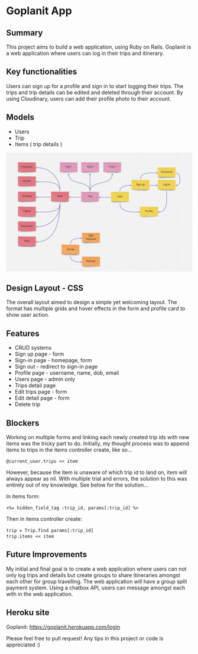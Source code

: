 Goplanit App
=============

## Summary

This project aims to build a web application, using Ruby on Rails. Goplanit is a web application where users can log in their trips and itinerary.

## Key functionalities

Users can sign up for a profile and sign in to start logging their trips. The trips and trip details can be edited and deleted through their account. By using Cloudinary, users can add their profile photo to their account.

## Models

* Users
* Trip
* Items ( trip details )

![On large external screen](app/assets/images/wireframe.png)

## Design Layout - CSS

The overall layout aimed to design a simple yet welcoming layout. The format has multiple grids and hover effects in the form and profile card to show user action.

## Features

* CRUD systems
* Sign up page - form
* Sign-in page - homepage, form
* Sign out - redirect to sign-in page
* Profile page - username, name, dob, email
* Users page - admin only
* Trips detail page
* Edit trips page - form
* Edit detail page - form
* Delete trip

## Blockers

Working on multiple forms and linking each newly created trip ids with new items was the tricky part to do. Initially, my thought process was to append items to trips in the items controller create, like so...

```
@current_user.trips << item
```

However, because the item is unaware of which trip id to land on, item will always appear as nil. With multiple trial and errors, the solution to this was entirely out of my knowledge. See below for the solution...

In items form:

```
<%= hidden_field_tag :trip_id, params[:trip_id] %>
```
Then in items controller create:
```
trip = Trip.find params[:trip_id]
trip.items << item
```

## Future Improvements

My initial and final goal is to create a web application where users can not only log trips and details but create groups to share itineraries amongst each other for group travelling. The web application will have a group split payment system. Using a chatbox API, users can message amongst each with in the web application.

## Heroku site

Goplanit: https://goplanit.herokuapp.com/login

Please feel free to pull request! Any tips in this project or code is appreciated :)
